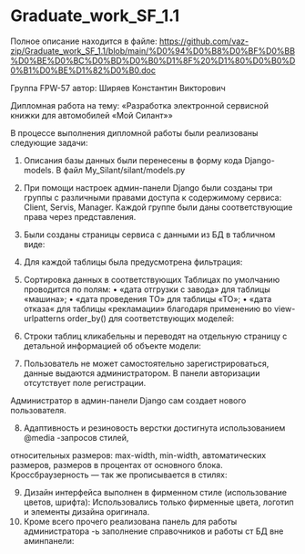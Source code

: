 # Graduate_work_SF_1.1
Полное описание находится в файле: https://github.com/vaz-zip/Graduate_work_SF_1.1/blob/main/%D0%94%D0%B8%D0%BF%D0%BB%D0%BE%D0%BC%D0%BD%D0%B0%D1%8F%20%D1%80%D0%B0%D0%B1%D0%BE%D1%82%D0%B0.doc

Группа FPW-57
автор:
Ширяев Константин
 Викторович

Дипломная работа
на тему:
«Разработка электронной сервисной книжки для автомобилей «Мой Силант»»

В процессе выполнения дипломной работы были реализованы следующие задачи:

1. Описания базы данных были перенесены в форму кода Django-models. В файл My_Silant/silant/models.py
2. При помощи настроек админ-панели Django были созданы три группы с различными правами доступа к содержимому сервиса: Client, Servis, Manager.
Каждой группе были даны соответствующие права через представления.
3. Были созданы страницы сервиса с данными из БД в табличном виде:
   
4. Для каждой таблицы была предусмотрена фильтрация:

5. Сортировка данных в соответствующих Таблицах по умолчанию  проводится по полям:
    • «дата отгрузки с завода» для таблицы «машина»; 
    • «дата проведения ТО» для таблицы «ТО»; 
    • «дата отказа« для таблицы «рекламации» благодаря применению во view-urlpatterns order_by() для соответствующих моделей: 
  
6.  Строки таблиц кликабельны и переводят на отдельную страницу с детальной информацией об объекте модели:
     
7. Пользователь не может самостоятельно зарегистрироваться, данные выдаются администратором. В панели авторизации отсутствует поле регистрации.
   
Администратор в админ-панели Django сам создает нового пользователя. 

8. Адаптивность и резиновость верстки достигнута использованием @media -запросов стилей,
    
относительных размеров: max-width, min-width, автоматических размеров, размеров в процентах от основного блока. Кроссбраузерность — так же прописывается в стилях:
    
9. Дизайн интерфейса выполнен в фирменном стиле (использование цветов, шрифта):
 Использовались только фирменные цвета, логотип и элементы дизайна оригинала.
10. Кроме всего прочего реализована панель для работы администратора -ь заполнение справочников и работы ст БД вне аминпанели:
   
